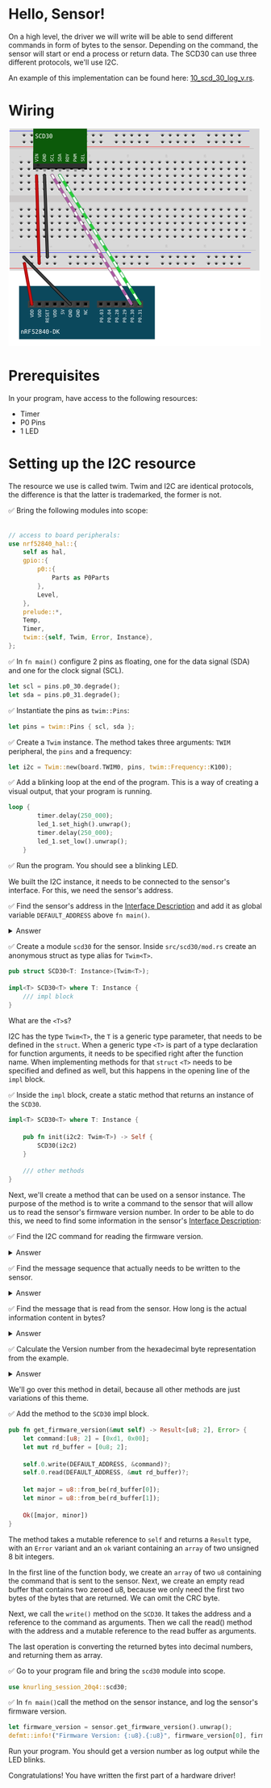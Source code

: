 # Hello, Sensor!

On a high level, the driver we will write will be able to send different commands in form of bytes to the sensor. Depending on the command, the sensor will start or end a process or return data. The SCD30 can use three different protocols, we'll use I2C. 

An example of this implementation can be found here: [10_scd_30_log_v.rs](https://github.com/knurling-rs/knurling-session-20q4/blob/main/code/src/bin/10_scd_30_log_v.rs).

# Wiring 

![Breadboard Diagram for wiring of SCD30](../img/knurling-scd30-bb.png)


# Prerequisites

In your program, have access to the following resources: 

* Timer 
* P0 Pins 
* 1 LED

# Setting up the I2C resource

The resource we use is called twim. Twim and I2C are identical protocols, the difference is that the latter is trademarked, the former is not. 

✅ Bring the following modules into scope:

```rust

// access to board peripherals:
use nrf52840_hal::{
    self as hal,
    gpio::{
        p0::{
            Parts as P0Parts
        }, 
        Level,
    },
    prelude::*,
    Temp, 
    Timer,
    twim::{self, Twim, Error, Instance},
};
```


✅ In `fn main()` configure 2 pins as floating, one for the data signal (SDA) and one for the clock signal (SCL).


```rust
let scl = pins.p0_30.degrade();
let sda = pins.p0_31.degrade();
```

✅ Instantiate the pins as `twim::Pins`:

```rust
let pins = twim::Pins { scl, sda };
```

✅ Create a `Twim` instance. The method takes three arguments: `TWIM` peripheral, the `pins` and a frequency:

```rust
let i2c = Twim::new(board.TWIM0, pins, twim::Frequency::K100);
```
✅  Add a blinking loop at the end of the program. This is a way of creating a visual output, that your program is running.

```rust
loop {
        timer.delay(250_000);
        led_1.set_high().unwrap();
        timer.delay(250_000);
        led_1.set_low().unwrap();
    }
```

✅ Run the program. You should see a blinking LED. 


We built the I2C instance, it needs to be connected to the sensor's interface. For this, we need the sensor's address. 

✅ Find the sensor's address in the [Interface Description][Interface Description] and add it as global variable `DEFAULT_ADDRESS` above `fn main()`. 

<details>
    <summary>Answer</summary>

    ```rust
    pub const DEFAULT_ADDRESS: u8 = 0x61;
    ```

  </details>


✅ Create a module `scd30` for the sensor.
Inside `src/scd30/mod.rs` create an anonymous struct as type alias for `Twim<T>`. 

```rust
pub struct SCD30<T: Instance>(Twim<T>);

impl<T> SCD30<T> where T: Instance {
    /// impl block
}
```

What are the `<T>`s?

I2C has the type `Twim<T>`, the `T` is a generic type parameter, that needs to be defined in the `struct`. When a generic type `<T>` is part of a type declaration for function arguments, it needs to be specified right after the function name. When implementing methods for that `struct` `<T>` needs to be specified and defined as well, but this happens in the opening line of the `impl` block. 


✅ Inside the `impl` block, create a static method that returns an instance of the `SCD30`. 

```rust
impl<T> SCD30<T> where T: Instance {

    pub fn init(i2c2: Twim<T>) -> Self {
        SCD30(i2c2)
    }

    /// other methods
}
```

Next, we'll create a method that can be used on a sensor instance. The purpose of the method is to write a command to the sensor that will allow us to read the sensor's firmware version number. In order to be able to do this, we need to find some information in the sensor's [Interface Description][Interface Description]:

✅ Find the I2C command for reading the firmware version.

 <details>
    <summary>Answer</summary>

    I2C `0xD100`

  </details>

✅ Find the message sequence that actually needs to be written to the sensor.

 <details>
    <summary>Answer</summary>

    Start 0xC2 0xD1 0x00 Stop

    Following the Start symbol you can find the byte that indicates that this is a *write* message: `0xC2`. This byte is one bit shift left from the sensor's address 0x61. It is already implemented in the `write()` method we will use, so we can ignore it for now. 

  </details>

✅ Find the message that is read from the sensor. How long is the actual information content in bytes?

 <details>
    <summary>Answer</summary>
    The message that is read:

    Start 0xC3 0x03 0x42 0xF3 Stop

    Notice the *read* byte. It is also just a bitshift away from the sensor's adress. After the *read* byte, are three bytes and the Stop symbol. Of the three bytes, the first is the major version number and the second is the minor version number, the last is a CRC byte. CRC is short for cyclic redundancy check which detects accidental changes in raw data. So the length of the actual information is 2 bytes.

    The `read()` method returns a byte array of all bytes following the *read* byte. 
</details>

✅ Calculate the Version number from the hexadecimal byte representation from the example. 

 <details>
    <summary>Answer</summary>

    |0x03|0x42|
    |----|----|
    |3   |66  |

    So the version number in this example is 3.66.

</details>



We'll go over this method in detail, because all other methods are just variations of this theme. 

✅ Add the method to the `SCD30` impl block.

```rust
pub fn get_firmware_version(&mut self) -> Result<[u8; 2], Error> {
    let command:[u8; 2] = [0xd1, 0x00];
    let mut rd_buffer = [0u8; 2];
        
    self.0.write(DEFAULT_ADDRESS, &command)?;
    self.0.read(DEFAULT_ADDRESS, &mut rd_buffer)?;

    let major = u8::from_be(rd_buffer[0]);
    let minor = u8::from_be(rd_buffer[1]);
        
    Ok([major, minor]) 
}
```

The method takes a mutable reference to `self` and returns a `Result` type, with an `Error` variant and an `ok` variant containing an `array` of two unsigned 8 bit integers. 

In the first line of the function body, we create an `array` of two `u8` containing the command that is sent to the sensor. Next, we create an empty read buffer that contains two zeroed u8, because we only need the first two bytes of the bytes that are returned. We can omit the CRC byte. 

Next, we call the `write()` method on the `SCD30`. It takes the address and a reference to the command as arguments. Then we call the read() method with the address and a mutable reference to the read buffer as arguments.

The last operation is converting the returned bytes into decimal numbers, and returning them as array. 


✅ Go to your program file and bring the `scd30` module into scope.

```rust
use knurling_session_20q4::scd30;
```

✅ In `fn main()`call the method on the sensor instance, and log the sensor's firmware version. 

```rust
let firmware_version = sensor.get_firmware_version().unwrap();
defmt::info!("Firmware Version: {:u8}.{:u8}", firmware_version[0], firmware_version[1]);
```

Run your program. You should get a version number as log output while the LED blinks.

Congratulations! You have written the first part of a hardware driver!

 [Interface Description]:https://www.sensirion.com/fileadmin/user_upload/customers/sensirion/Dokumente/9.5_CO2/Sensirion_CO2_Sensors_SCD30_Interface_Description.pdf
